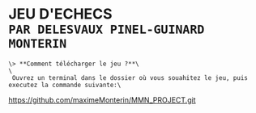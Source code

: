 **JEU D'ECHECS**\
 ```PAR DELESVAUX PINEL-GUINARD MONTERIN```
 =

```
\> **Comment télécharger le jeu ?**\
\
 Ouvrez un terminal dans le dossier où vous souahitez le jeu, puis executez la commande suivante:\
 ```
 https://github.com/maximeMonterin/MMN_PROJECT.git
 ```

